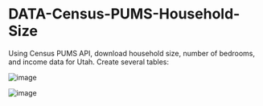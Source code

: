 # DATA-Census-PUMS-Household-Size

Using Census PUMS API, download household size, number of bedrooms, and income data for Utah. Create several tables:

![image](https://github.com/user-attachments/assets/799acfdf-caea-48f8-ada9-67b51d44a462)


![image](https://github.com/user-attachments/assets/6e91ed0c-410e-4c2b-90a5-cd9cdf0f6506)
